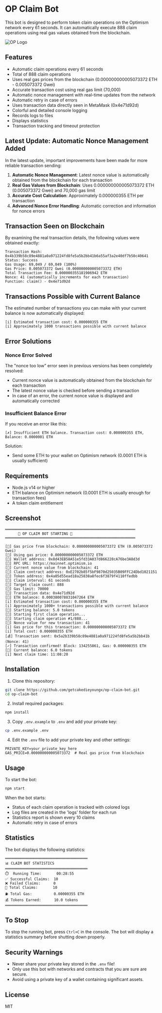 # OP Claim Bot

This bot is designed to perform token claim operations on the Optimism network every 61 seconds. It can automatically execute 888 claim operations using real gas values obtained from the blockchain.

![OP Logo](https://optimism.io/assets/images/red-op.svg)

## Features

- Automatic claim operations every 61 seconds
- Total of 888 claim operations
- Uses real gas prices from the blockchain (0.000000000005073372 ETH - 0.005073372 Gwei)
- Accurate transaction cost using real gas limit (70,000)
- Automatic nonce management with real-time updates from the network
- Automatic retry in case of errors
- Uses transaction data directly seen in MetaMask (0x4e71d92d)
- Colorful and detailed console logging
- Records logs to files
- Displays statistics
- Transaction tracking and timeout protection

## Latest Update: Automatic Nonce Management Added

In the latest update, important improvements have been made for more reliable transaction sending:

1. **Automatic Nonce Management**: Latest nonce value is automatically obtained from the blockchain for each transaction
2. **Real Gas Values from Blockchain**: Uses 0.000000000005073372 ETH (0.005073372 Gwei) and 70,000 gas limit
3. **Accurate Cost Calculation**: Approximately 0.000000355 ETH per transaction
4. **Advanced Nonce Error Handling**: Automatic correction and information for nonce errors

## Transaction Seen on Blockchain

By examining the real transaction details, the following values were obtained exactly:

```
Transaction Hash: 0x4b339b58c89e4881a0a971224fd8fe5a5b2bb41b6a55af3a2e40df7b50c40641
Status: Success
Gas Usage: 69,049 / 69,049 (100%)
Gas Price: 0.005073372 Gwei (0.000000000005073372 ETH)
Total Transaction Fee: 0.000000355181906942 ETH
Nonce: 41 (automatically increments for each transaction)
Function: claim() - 0x4e71d92d
```

## Transactions Possible with Current Balance

The estimated number of transactions you can make with your current balance is now automatically displayed:

```
[i] Estimated transaction cost: 0.000000355 ETH
[i] Approximately 1000 transactions possible with current balance
```

## Error Solutions

### Nonce Error Solved

The "nonce too low" error seen in previous versions has been completely resolved:

- Current nonce value is automatically obtained from the blockchain for each transaction
- The latest nonce value is checked before sending a transaction
- In case of an error, the current nonce value is displayed and automatically corrected

### Insufficient Balance Error

If you receive an error like this:

```
[✗] Insufficient ETH balance. Transaction cost: 0.000000355 ETH, Balance: 0.0000001 ETH
```

Solution:
- Send some ETH to your wallet on Optimism network (0.0001 ETH is usually sufficient)

## Requirements

- Node.js v14 or higher
- ETH balance on Optimism network (0.0001 ETH is usually enough for transaction fees)
- A token claim entitlement

## Screenshot

```
════════════════════════════════════════════════════════════
      🚀 OP CLAIM BOT STARTING 🚀 
════════════════════════════════════════════════════════════

[🔧] Gas price from blockchain: 0.000000000005073372 ETH (0.005073372 Gwei)
[🔧] Using gas price: 0.000000000005073372 ETH
[🔧] Wallet address: 0x8d43EB58A51e5fd33A037d866228cA76be3A8d3d
[🔧] RPC URL: https://mainnet.optimism.io
[🔧] Current nonce value from blockchain: 41
[🔧] Claim contract address: 0xE2702b85f5bF9870d25035B09FFC24Dbd1021151
[🔧] Token address: 0x4a05d55ead18a25838a8fec6f3879f4110ffedbb
[🔧] Claim interval: 61 seconds
[🔧] Target claim count: 888
[🔧] Gas limit: 70000
[🔧] Transaction data: 0x4e71d92d
[💎] ETH balance: 0.000380078831047264 ETH
[i] Estimated transaction cost: 0.000000355 ETH
[i] Approximately 1000+ transactions possible with current balance
[💎] Starting balance: 5.0 tokens
[🔧] Starting first claim operation...
[🔄] Starting claim operation #1/888...
[🔧] Nonce value for new transaction: 41
[i] Gas price for this transaction: 0.000000000005073372 ETH
[i] Total cost: 0.000000355 ETH
[💰] Transaction sent: 0x5a2b339b58c89e4881a0a971224fd8fe5a5b2bb41b (Nonce: 41)
[✓] Transaction confirmed! Block: 134255861, Gas: 0.000000355 ETH
[💎] Current balance: 6.0 tokens
[i] Next claim time: 11:08:20
```

## Installation

1. Clone this repository:

```bash
git clone https://github.com/getcakedieyoungx/op-claim-bot.git
cd op-claim-bot
```

2. Install required packages:

```bash
npm install
```

3. Copy `.env.example` to `.env` and add your private key:

```bash
cp .env.example .env
```

4. Edit the `.env` file to add your private key and other settings:

```
PRIVATE_KEY=your_private_key_here
GAS_PRICE=0.000000000005073372  # Real gas price from blockchain
```

## Usage

To start the bot:

```bash
npm start
```

When the bot starts:
- Status of each claim operation is tracked with colored logs
- Log files are created in the 'logs' folder for each run
- Statistics report is shown every 10 claims
- Automatic retry in case of errors

## Statistics

The bot displays the following statistics:

```
══════════════════════════════════════
📊 CLAIM BOT STATISTICS
══════════════════════════════════════
⏱️  Running Time:       00:28:55
✅ Successful Claims:  10
❌ Failed Claims:      0
🔄 Total Claims:       10
⛽ Total Gas:          0.00000355 ETH
💰 Tokens Earned:      10.0 tokens
══════════════════════════════════════
```

## To Stop

To stop the running bot, press `Ctrl+C` in the console. The bot will display a statistics summary before shutting down properly.

## Security Warnings

- Never share your private key stored in the `.env` file!
- Only use this bot with networks and contracts that you are sure are secure.
- Avoid using a private key of a wallet containing significant assets.

## License

MIT